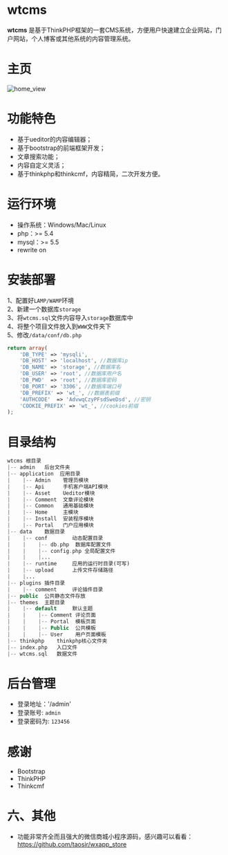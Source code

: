 # wtcms
**wtcms** 是基于ThinkPHP框架的一套CMS系统，方便用户快速建立企业网站，门户网站，个人博客或其他系统的内容管理系统。<br>
# 主页
![home_view](https://github.com/taosir/wtcms/blob/master/public/images/home.png)<br>
# 功能特色
- 基于ueditor的内容编辑器；<br>
- 基于bootstrap的前端框架开发；<br>
- 文章搜索功能；<br>
- 内容自定义灵活；<br>
- 基于thinkphp和thinkcmf，内容精简，二次开发方便。<br>
# 运行环境<br>
- 操作系统：Windows/Mac/Linux <br>
- php：>= 5.4<br>
- mysql：>= 5.5<br>
- rewrite on <br>
# 安装部署<br>
1、配置好`LAMP/WAMP`环境<br>
  2、新建一个数据库`storage`<br>
  3、将`wtcms.sql`文件内容导入`storage`数据库中<br>
  4、将整个项目文件放入到`WWW`文件夹下<br>
  5、修改`/data/conf/db.php`<br>
```php
return array(
    'DB_TYPE' => 'mysqli', 
    'DB_HOST' => 'localhost', //数据库ip
    'DB_NAME' => 'storage', //数据库名
    'DB_USER' => 'root', //数据库用户名
    'DB_PWD'  => 'root', //数据库密码
    'DB_PORT' => '3306', //数据库端口号
    'DB_PREFIX' => 'wt_', //数据表前缀
    'AUTHCODE'  => 'AdvwqCzyPFsdSweDsd', //密钥
    'COOKIE_PREFIX' => 'wt_', //cookies前缀
);
```
# 目录结构  
```php
wtcms 根目录
|-- admin   后台文件夹
|-- application  应用目录
|    |-- Admin    管理员模块
|    |-- Api      手机客户端API模块
|    |-- Asset    Ueditor模块
|    |-- Comment  文章评论模块
|    |-- Common   通用基础模块
|    |-- Home     主模块
|    |-- Install  安装程序模块        
|    |-- Portal   门户应用模块 
|-- data    数据目录
|    |-- conf        动态配置目录
|    |    |-- db.php  数据库配置文件
|    |    |-- config.php 全局配置文件
|    |    |...
|    |-- runtime     应用的运行时目录(可写)
|    |-- upload      上传文件存储路径
|    |...
|-- plugins 插件目录
|    |-- comment     评论插件目录
|-- public  公共静态文件存放
|-- themes  主题目录
|    |-- default     默认主题
|    |    |-- Comment 评论页面
|    |    |-- Portal  模板页面
|    |    |-- Public  公共模板
|    |    |-- User    用户页面模板
|-- thinkphp    thinkphp核心文件夹
|-- index.php   入口文件
|-- wtcms.sql   数据文件
``` 
# 后台管理 <br>
- 登录地址：'/admin' <br>
- 登录账号: `admin` <br>
- 登录密码为: `123456` <br>
# 感谢<br>
- Bootstrap<br>
- ThinkPHP<br>
- Thinkcmf<br>
 # 六、其他
 * 功能非常齐全而且强大的微信商城小程序源码，感兴趣可以看看：https://github.com/taosir/wxapp_store

